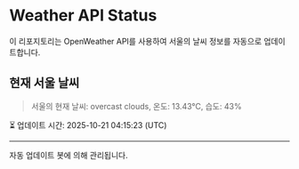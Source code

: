 
# Weather API Status

이 리포지토리는 OpenWeather API를 사용하여 서울의 날씨 정보를 자동으로 업데이트합니다.

## 현재 서울 날씨
> 서울의 현재 날씨: overcast clouds, 온도: 13.43°C, 습도: 43%

⏳ 업데이트 시간: 2025-10-21 04:15:23 (UTC)

---
자동 업데이트 봇에 의해 관리됩니다.
